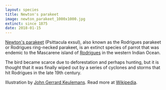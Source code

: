 ```yaml
---
layout: species
title: Newton's parakeet
image: newton_parakeet_1000x1000.jpg
extinct: since 1875
date: 2018-01-15
---
```


[Newton's parakeet](/remember-lost-species/newton-parakeet) (Psittacula exsul),
also known as the Rodrigues parakeet or Rodrigues ring-necked parakeet, is an
extinct species of parrot that was endemic to the Mascarene island of
[Rodrigues]() in the western Indian Ocean.

The bird became scarce due to deforestation and perhaps hunting, but it is
thought that it was finally wiped out by a series of cyclones and storms that
hit Rodrigues in the late 19th century.

Illustration by [John Gerrard Keulemans](https://ia800201.us.archive.org/BookReader/BookReaderImages.php?zip=/20/items/extinctbirdsatte00roth/extinctbirdsatte00roth_jp2.zip&file=extinctbirdsatte00roth_jp2/extinctbirdsatte00roth_0319.jp2&scale=1&rotate=0).
Read more at [Wikipedia](https://en.wikipedia.org/wiki/Newton's_parakeet).
